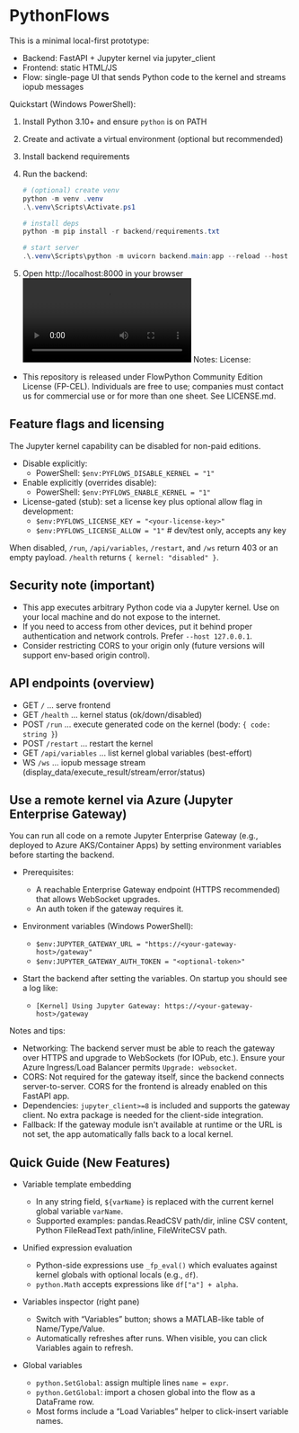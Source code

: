 # PythonFlows

This is a minimal local-first prototype:
- Backend: FastAPI + Jupyter kernel via jupyter_client
- Frontend: static HTML/JS
- Flow: single-page UI that sends Python code to the kernel and streams iopub messages

Quickstart (Windows PowerShell):
1) Install Python 3.10+ and ensure `python` is on PATH
2) Create and activate a virtual environment (optional but recommended)
3) Install backend requirements
4) Run the backend:

	```powershell
	# (optional) create venv
	python -m venv .venv
	.\.venv\Scripts\Activate.ps1

	# install deps
	python -m pip install -r backend/requirements.txt

	# start server
	.\.venv\Scripts\python -m uvicorn backend.main:app --reload --host 127.0.0.1 --port 8000
	```

5) Open http://localhost:8000 in your browser
![alt text](Demo.mp4)
Notes:
License:
- This repository is released under FlowPython Community Edition License (FP-CEL). Individuals are free to use; companies must contact us for commercial use or for more than one sheet. See LICENSE.md.

## Feature flags and licensing

The Jupyter kernel capability can be disabled for non-paid editions.

- Disable explicitly:
	- PowerShell: `$env:PYFLOWS_DISABLE_KERNEL = "1"`
- Enable explicitly (overrides disable):
	- PowerShell: `$env:PYFLOWS_ENABLE_KERNEL = "1"`
- License-gated (stub): set a license key plus optional allow flag in development:
	- `$env:PYFLOWS_LICENSE_KEY = "<your-license-key>"`
	- `$env:PYFLOWS_LICENSE_ALLOW = "1"`  # dev/test only, accepts any key

When disabled, `/run`, `/api/variables`, `/restart`, and `/ws` return 403 or an empty payload. `/health` returns `{ kernel: "disabled" }`.

## Security note (important)

- This app executes arbitrary Python code via a Jupyter kernel. Use on your local machine and do not expose to the internet.
- If you need to access from other devices, put it behind proper authentication and network controls. Prefer `--host 127.0.0.1`.
- Consider restricting CORS to your origin only (future versions will support env-based origin control).

## API endpoints (overview)

- GET `/`                    ... serve frontend
- GET `/health`              ... kernel status (ok/down/disabled)
- POST `/run`                ... execute generated code on the kernel (body: `{ code: string }`)
- POST `/restart`            ... restart the kernel
- GET `/api/variables`       ... list kernel global variables (best-effort)
- WS  `/ws`                  ... iopub message stream (display_data/execute_result/stream/error/status)

## Use a remote kernel via Azure (Jupyter Enterprise Gateway)

You can run all code on a remote Jupyter Enterprise Gateway (e.g., deployed to Azure AKS/Container Apps) by setting environment variables before starting the backend.

- Prerequisites:
	- A reachable Enterprise Gateway endpoint (HTTPS recommended) that allows WebSocket upgrades.
	- An auth token if the gateway requires it.

- Environment variables (Windows PowerShell):
	- `$env:JUPYTER_GATEWAY_URL = "https://<your-gateway-host>/gateway"`
	- `$env:JUPYTER_GATEWAY_AUTH_TOKEN = "<optional-token>"`

- Start the backend after setting the variables. On startup you should see a log like:
	- `[Kernel] Using Jupyter Gateway: https://<your-gateway-host>/gateway`

Notes and tips:
- Networking: The backend server must be able to reach the gateway over HTTPS and upgrade to WebSockets (for IOPub, etc.). Ensure your Azure Ingress/Load Balancer permits `Upgrade: websocket`.
- CORS: Not required for the gateway itself, since the backend connects server-to-server. CORS for the frontend is already enabled on this FastAPI app.
- Dependencies: `jupyter_client>=8` is included and supports the gateway client. No extra package is needed for the client-side integration.
- Fallback: If the gateway module isn't available at runtime or the URL is not set, the app automatically falls back to a local kernel.

## Quick Guide (New Features)

- Variable template embedding
	- In any string field, `${varName}` is replaced with the current kernel global variable `varName`.
	- Supported examples: pandas.ReadCSV path/dir, inline CSV content, Python FileReadText path/inline, FileWriteCSV path.

- Unified expression evaluation
	- Python-side expressions use `_fp_eval()` which evaluates against kernel globals with optional locals (e.g., `df`).
	- `python.Math` accepts expressions like `df["a"] + alpha`.

- Variables inspector (right pane)
	- Switch with “Variables” button; shows a MATLAB-like table of Name/Type/Value.
	- Automatically refreshes after runs. When visible, you can click Variables again to refresh.

- Global variables
	- `python.SetGlobal`: assign multiple lines `name = expr`.
	- `python.GetGlobal`: import a chosen global into the flow as a DataFrame row.
	- Most forms include a “Load Variables” helper to click-insert variable names.
